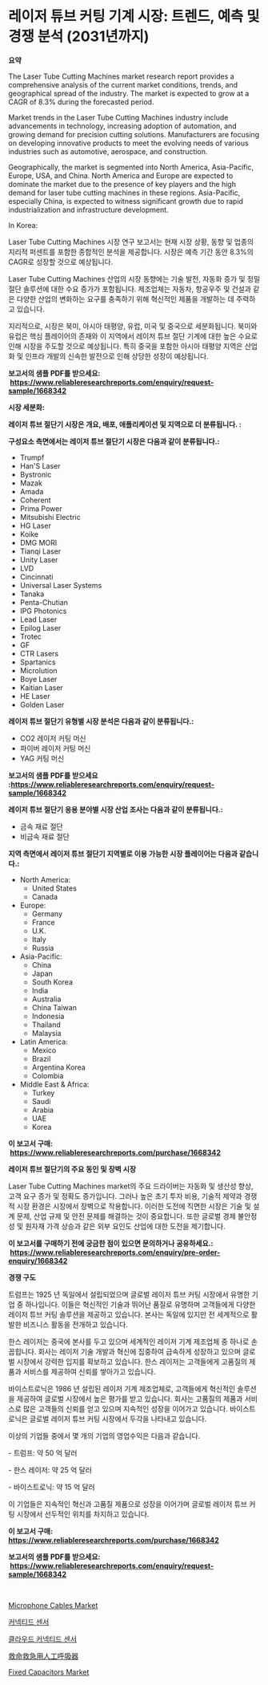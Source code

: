 <p><h1>레이저 튜브 커팅 기계 시장: 트렌드, 예측 및 경쟁 분석 (2031년까지)</h1></p><p><strong>요약</strong></p>
<p><p>The Laser Tube Cutting Machines market research report provides a comprehensive analysis of the current market conditions, trends, and geographical spread of the industry. The market is expected to grow at a CAGR of 8.3% during the forecasted period.</p><p>Market trends in the Laser Tube Cutting Machines industry include advancements in technology, increasing adoption of automation, and growing demand for precision cutting solutions. Manufacturers are focusing on developing innovative products to meet the evolving needs of various industries such as automotive, aerospace, and construction.</p><p>Geographically, the market is segmented into North America, Asia-Pacific, Europe, USA, and China. North America and Europe are expected to dominate the market due to the presence of key players and the high demand for laser tube cutting machines in these regions. Asia-Pacific, especially China, is expected to witness significant growth due to rapid industrialization and infrastructure development.</p><p>In Korea:</p><p>Laser Tube Cutting Machines 시장 연구 보고서는 현재 시장 상황, 동향 및 업종의 지리적 퍼센트를 포함한 종합적인 분석을 제공합니다. 시장은 예측 기간 동안 8.3%의 CAGR로 성장할 것으로 예상됩니다.</p><p>Laser Tube Cutting Machines 산업의 시장 동향에는 기술 발전, 자동화 증가 및 정밀 절단 솔루션에 대한 수요 증가가 포함됩니다. 제조업체는 자동차, 항공우주 및 건설과 같은 다양한 산업의 변화하는 요구를 충족하기 위해 혁신적인 제품을 개발하는 데 주력하고 있습니다.</p><p>지리적으로, 시장은 북미, 아시아 태평양, 유럽, 미국 및 중국으로 세분화됩니다. 북미와 유럽은 핵심 플레이어의 존재와 이 지역에서 레이저 튜브 절단 기계에 대한 높은 수요로 인해 시장을 주도할 것으로 예상됩니다. 특히 중국을 포함한 아시아 태평양 지역은 산업화 및 인프라 개발의 신속한 발전으로 인해 상당한 성장이 예상됩니다.</p></p>
<p><strong>보고서의 샘플 PDF를 받으세요: &nbsp;<a href="https://www.reliableresearchreports.com/enquiry/request-sample/1668342">https://www.reliableresearchreports.com/enquiry/request-sample/1668342</a></strong></p>
<p><strong>시장 세분화:</strong></p>
<p><strong> 레이저 튜브 절단기 시장은 개요, 배포, 애플리케이션 및 지역으로 더 분류됩니다. :</strong></p>
<p><strong>구성요소 측면에서는 레이저 튜브 절단기 시장은 다음과 같이 분류됩니다.:</strong></p>
<p><ul><li>Trumpf</li><li>Han'S Laser</li><li>Bystronic</li><li>Mazak</li><li>Amada</li><li>Coherent</li><li>Prima Power</li><li>Mitsubishi Electric</li><li>HG Laser</li><li>Koike</li><li>DMG MORI</li><li>Tianqi Laser</li><li>Unity Laser</li><li>LVD</li><li>Cincinnati</li><li>Universal Laser Systems</li><li>Tanaka</li><li>Penta-Chutian</li><li>IPG Photonics</li><li>Lead Laser</li><li>Epilog Laser</li><li>Trotec</li><li>GF</li><li>CTR Lasers</li><li>Spartanics</li><li>Microlution</li><li>Boye Laser</li><li>Kaitian Laser</li><li>HE Laser</li><li>Golden Laser</li></ul></p>
<p><strong> 레이저 튜브 절단기 유형별 시장 분석은 다음과 같이 분류됩니다.:</strong></p>
<p><ul><li>CO2 레이저 커팅 머신</li><li>파이버 레이저 커팅 머신</li><li>YAG 커팅 머신</li></ul></p>
<p><strong>보고서의 샘플 PDF를 받으세요 :<a href="https://www.reliableresearchreports.com/enquiry/request-sample/1668342">https://www.reliableresearchreports.com/enquiry/request-sample/1668342</a></strong></p>
<p><strong> 레이저 튜브 절단기 응용 분야별 시장 산업 조사는 다음과 같이 분류됩니다.:</strong></p>
<p><ul><li>금속 재료 절단</li><li>비금속 재료 절단</li></ul></p>
<p><strong>지역 측면에서 레이저 튜브 절단기 지역별로 이용 가능한 시장 플레이어는 다음과 같습니다.:</strong></p>
<p><ul>
    <li>
        North America:
        <ul>
            <li>United States</li>
            <li>Canada</li>
        </ul>
    </li>
    <li>
        Europe:
        <ul>
            <li>Germany</li>
            <li>France</li>
            <li>U.K.</li>
            <li>Italy</li>
            <li>Russia</li>
        </ul>
    </li>
    <li>
        Asia-Pacific:
        <ul>
            <li>China</li>
            <li>Japan</li>
            <li>South Korea</li>
            <li>India</li>
            <li>Australia</li>
            <li>China Taiwan</li>
            <li>Indonesia</li>
            <li>Thailand</li>
            <li>Malaysia</li>
        </ul>
    </li>
    <li>
        Latin America:
        <ul>
            <li>Mexico</li>
            <li>Brazil</li>
            <li>Argentina Korea</li>
            <li>Colombia</li>
        </ul>
    </li>
    <li>
        Middle East & Africa:
        <ul>
            <li>Turkey</li>
            <li>Saudi</li>
            <li>Arabia</li>
            <li>UAE</li>
            <li>Korea</li>
        </ul>
    </li>
    </ul></p>
<p><strong>이 보고서 구매: &nbsp;<a href="https://www.reliableresearchreports.com/purchase/1668342">https://www.reliableresearchreports.com/purchase/1668342</a></strong></p>
<p><strong>레이저 튜브 절단기의 주요 동인 및 장벽 시장</strong></p>
<p><p>Laser Tube Cutting Machines market의 주요 드라이버는 자동화 및 생산성 향상, 고객 요구 증가 및 정확도 증가입니다. 그러나 높은 초기 투자 비용, 기술적 제약과 경쟁적 시장 환경은 시장에서 장벽으로 작용합니다. 이러한 도전에 직면한 시장은 기술 및 설계 문제, 산업 규제 및 안전 문제를 해결하는 것이 중요합니다. 또한 글로벌 경제 불안정성 및 원자재 가격 상승과 같은 외부 요인도 산업에 대한 도전을 제기합니다.</p></p>
<p><strong>이 보고서를 구매하기 전에 궁금한 점이 있으면 문의하거나 공유하세요.: &nbsp;<a href="https://www.reliableresearchreports.com/enquiry/pre-order-enquiry/1668342">https://www.reliableresearchreports.com/enquiry/pre-order-enquiry/1668342</a></strong></p>
<p><strong>경쟁 구도</strong></p>
<p><p>트럼프는 1925 년 독일에서 설립되었으며 글로벌 레이저 튜브 커팅 시장에서 유명한 기업 중 하나입니다. 이들은 혁신적인 기술과 뛰어난 품질로 유명하며 고객들에게 다양한 레이저 튜브 커팅 솔루션을 제공하고 있습니다. 본사는 독일에 있지만 전 세계적으로 활발한 비즈니스 활동을 전개하고 있습니다.</p><p>한스 레이저는 중국에 본사를 두고 있으며 세계적인 레이저 기계 제조업체 중 하나로 손꼽힙니다. 회사는 레이저 기술 개발과 혁신에 집중하여 급속하게 성장하고 있으며 글로벌 시장에서 강력한 입지를 확보하고 있습니다. 한스 레이저는 고객들에게 고품질의 제품과 서비스를 제공하여 신뢰를 쌓아가고 있습니다.</p><p>바이스트로닉은 1986 년 설립된 레이저 기계 제조업체로, 고객들에게 혁신적인 솔루션을 제공하여 글로벌 시장에서 높은 평가를 받고 있습니다. 회사는 고품질의 제품과 서비스로 많은 고객들의 신뢰를 얻고 있으며 지속적인 성장을 이어가고 있습니다. 바이스트로닉은 글로벌 레이저 튜브 커팅 시장에서 두각을 나타내고 있습니다.</p><p>이상의 기업들 중에서 몇 개의 기업의 영업수익은 다음과 같습니다.</p><p>- 트럼프: 약 50 억 달러</p><p>- 한스 레이저: 약 25 억 달러</p><p>- 바이스트로닉: 약 15 억 달러</p><p>이 기업들은 지속적인 혁신과 고품질 제품으로 성장을 이어가며 글로벌 레이저 튜브 커팅 시장에서 선두적인 위치를 차지하고 있습니다.</p></p>
<p><strong>이 보고서 구매: &nbsp; <a href="https://www.reliableresearchreports.com/purchase/1668342">https://www.reliableresearchreports.com/purchase/1668342</a></strong></p>
<p><strong>보고서의 샘플 PDF를 받으세요: &nbsp;<a href="https://www.reliableresearchreports.com/enquiry/request-sample/1668342">https://www.reliableresearchreports.com/enquiry/request-sample/1668342</a></strong><strong></strong></p>
<p>&nbsp;</p>
<p><p><a href="https://github.com/mahnoor2003/Market-Research-Report-List-3/blob/main/microphone-cables-market.md">Microphone Cables Market</a></p><p><a href="https://github.com/vskv4779xr1/Market-Research-Report-List-1/blob/main/370431015374.md">커넥티드 센서</a></p><p><a href="https://github.com/CliftonFisher9067/Market-Research-Report-List-1/blob/main/251718915375.md">클라우드 커넥티드 센서</a></p><p><a href="https://medium.com/@deonboer2023/%E9%87%8D%E5%A4%A7%E3%82%B1%E3%82%A2%E7%94%A8%E4%BA%BA%E5%B7%A5%E5%91%BC%E5%90%B8%E5%99%A8%E5%B8%82%E5%A0%B4%E3%81%AE%E3%83%A1%E3%83%88%E3%83%AA%E3%82%AF%E3%82%B9%E3%81%AE%E8%A7%A3%E8%AA%AD-%E5%B8%82%E5%A0%B4%E3%82%B7%E3%82%A7%E3%82%A2-%E3%83%88%E3%83%AC%E3%83%B3%E3%83%89-%E6%88%90%E9%95%B7%E3%83%91%E3%82%BF%E3%83%BC%E3%83%B3-3684f46942a3">救命救急用人工呼吸器</a></p><p><a href="https://github.com/juancolorado15/Market-Research-Report-List-2/blob/main/fixed-capacitors-market.md">Fixed Capacitors Market</a></p></p>